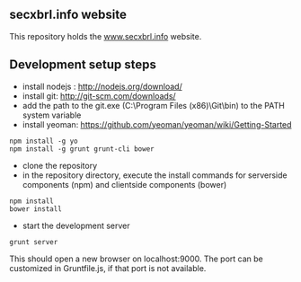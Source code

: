 secxbrl.info website
--------------------------------

This repository holds the www.secxbrl.info website.


Development setup steps
----------------------------

- install nodejs : http://nodejs.org/download/
- install git: http://git-scm.com/downloads/
- add the path to the git.exe (C:\Program Files (x86)\Git\bin\) to the PATH system variable
- install yeoman: https://github.com/yeoman/yeoman/wiki/Getting-Started

```
npm install -g yo
npm install -g grunt grunt-cli bower
```

- clone the repository
- in the repository directory, execute the install commands for serverside components (npm) and clientside components (bower)

```
npm install
bower install
```

- start the development server

```
grunt server
```

This should open a new browser on localhost:9000.
The port can be customized in Gruntfile.js, if that port is not available.
